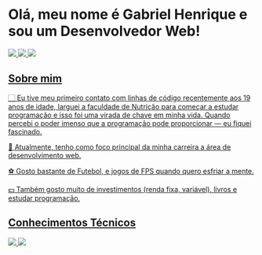 # Olá, meu nome é Gabriel Henrique e sou um Desenvolvedor Web!
<a href = "https://www.youtube.com/channel/UCIQr9bFe6j6ZnPnfj3vkT7Q" rel="nofollow">
   <img src="https://img.shields.io/badge/On1Code-%23FF0000.svg?style=for-the-badge&logo=YouTube&logoColor=white">
 <a href = "https://www.linkedin.com/in/gabrielhenrique/" rel="nofollow">
   <img src="https://img.shields.io/badge/Gabriel Henrique-%230077B5.svg?style=for-the-badge&logo=linkedin&logoColor=white">
 <a href = "https://www.instagram.com/on1code/" rel="nofollow">
   <img src="https://img.shields.io/badge/On1Code-%23E4405F.svg?style=for-the-badge&logo=Instagram&logoColor=white">

## Sobre mim


   🏻‍ Eu tive meu primeiro contato com linhas de código recentemente aos 19 anos de idade, larguei a 
    faculdade de Nutrição para começar a estudar programação e isso foi uma virada de chave em minha vida. Quando percebi 
    o poder imenso que a programação pode  proporcionar — eu fiquei fascinado.
    
   👾 Atualmente, tenho como foco principal da minha carreira a área de desenvolvimento web.
    
   ⚽ Gosto bastante de Futebol, e jogos de FPS 
    quando quero esfriar a mente.
    
   💵 Também gosto muito de investimentos (renda fixa, variável), livros e estudar programação.
    
## Conhecimentos Técnicos

<img src="https://camo.githubusercontent.com/c38a05ab57aea563f73ae6b4aad7f556faa734d4077a7b52a2081b41ce27da40/68747470733a2f2f696d672e736869656c64732e696f2f62616467652f2d4353532d3333333333333f7374796c653d666c6174266c6f676f3d43535333266c6f676f436f6c6f723d313537324236"> <img src="https://camo.githubusercontent.com/26a2d44d15ce047495fe82e6f07d5546a18d229326c87837ace066d930ee7385/68747470733a2f2f696d672e736869656c64732e696f2f62616467652f2d48544d4c2d3333333333333f7374796c653d666c6174266c6f676f3d48544d4c35">
